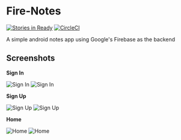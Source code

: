 # Fire-Notes

[![Stories in Ready](https://badge.waffle.io/bolorundurowb/Fire-Notes.svg?label=ready&title=Ready)](http://waffle.io/bolorundurowb/Fire-Notes) [![CircleCI](https://circleci.com/gh/bolorundurowb/Fire-Notes.svg?style=svg)](https://circleci.com/gh/bolorundurowb/Fire-Notes)

A simple android notes app using Google's Firebase as the backend

## Screenshots
**Sign In**

![Sign In](https://github.com/bolorundurowb/firenotes/blob/master/Screenshots/android/signin.png) ![Sign In](https://github.com/bolorundurowb/firenotes/blob/master/Screenshots/ios/signin.png)

**Sign Up**

![Sign Up](https://github.com/bolorundurowb/firenotes/blob/master/Screenshots/android/signup.png) ![Sign Up](https://github.com/bolorundurowb/firenotes/blob/master/Screenshots/ios/signup.png)

**Home**

![Home](https://github.com/bolorundurowb/firenotes/blob/master/Screenshots/android/home.png) ![Home](https://github.com/bolorundurowb/firenotes/blob/master/Screenshots/ios/home.png)